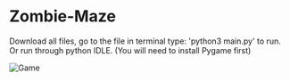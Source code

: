 # Zombie-Maze
Download all files, go to the file in terminal type: 'python3 main.py' to run. Or run through python IDLE. (You will need to install Pygame first)

![Game](https://www.gowtham.co.uk/assets/zombie_maze.gif)
